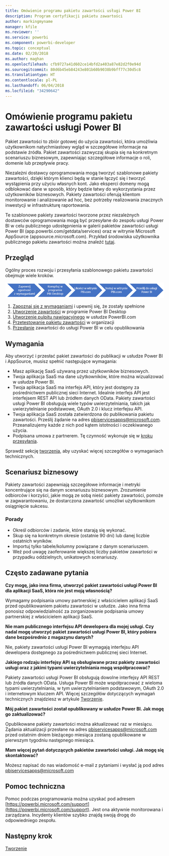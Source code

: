 ```yaml
---
title: Omówienie programu pakietu zawartości usługi Power BI
description: Program certyfikacji pakietu zawartości
author: markingmyname
manager: kfile
ms.reviewer: ''
ms.service: powerbi
ms.component: powerbi-developer
ms.topic: conceptual
ms.date: 02/20/2018
ms.author: maghan
ms.openlocfilehash: cfb9727a41d602ce14bfd2a403a87e82d2f0e94d
ms.sourcegitcommit: 80d6b45eb84243e801b60b9038b9bff77c30d5c8
ms.translationtype: HT
ms.contentlocale: pl-PL
ms.lasthandoff: 06/04/2018
ms.locfileid: "34290642"
---
```

# <a name="overview-of-the-power-bi-service-content-pack-program"></a>Omówienie programu pakietu zawartości usługi Power BI
Pakiet zawartości to zbiór gotowej do użycia zawartości, która umożliwia użytkownikom natychmiastowy wgląd w szczegółowe informacje na podstawie źródła. Pakiet zawartości zazwyczaj skupia się na konkretnym scenariuszu biznesowym, zapewniając szczegółowe informacje o roli, domenie lub przepływie pracy.

Niezależni dostawcy oprogramowania mogą tworzyć szablonowe pakiety zawartości, dzięki którym klienci będą w stanie łączyć się i tworzyć wystąpienia przy użyciu własnych kont. Jako eksperci domeny mogą odblokować dane w sposób, który będzie łatwy do wykorzystania przez użytkowników biznesowych. Pakiety zawartości oferują klientom monitorowanie i analizowanie ad hoc, bez potrzeby realizowania znacznych inwestycji w infrastrukturę raportowania. 

Te szablonowe pakiety zawartości tworzone przez niezależnych dostawców oprogramowania mogą być przesyłane do zespołu usługi Power BI w celu publicznego udostępnienia w galerii pakietów zawartości usługi Power BI (app.powerbi.com/getdata/services) oraz w witrynie Microsoft AppSource (appsource.microsoft.com). Przykład środowiska użytkownika publicznego pakietu zawartości można znaleźć [tutaj](template-content-pack-experience.md).

## <a name="overview"></a>Przegląd
Ogólny proces rozwoju i przesyłania szablonowego pakietu zawartości obejmuje wiele kroków.

 ![Proces](media/service-content-pack-overview/developer-content-pack-overview.png)

1. [Zapoznaj się z wymaganiami](#requirements) i upewnij się, że zostały spełnione
2. [Utworzenie zawartości](template-content-pack-authoring.md#queries) w programie Power BI Desktop
3. [Utworzenie pulpitu nawigacyjnego](template-content-pack-authoring.md#dashboard) w usłudze PowerBI.com
4. [Przetestowanie pakietu zawartości](template-content-pack-testing.md) w organizacji
5. [Przesłanie](template-content-pack-testing.md#submission) zawartości do usługi Power BI w celu opublikowania

<a name="requirements"></a>

## <a name="requirements"></a>Wymagania
Aby utworzyć i przesłać pakiet zawartości do publikacji w usłudze Power BI i AppSource, musisz spełnić następujące wymagania:

* Masz aplikację SaaS używaną przez użytkowników biznesowych.
* Twoja aplikacja SaaS ma dane użytkowników, które można wizualizować w usłudze Power BI.
* Twoja aplikacja SaaS ma interfejs API, który jest dostępny za pośrednictwem publicznej sieci Internet. Idealnie interfejs API jest interfejsem REST API lub źródłem danych OData. Pakiety zawartości usługi Power BI obsługują wiele typów uwierzytelniania, takich jak uwierzytelnianie podstawowe, OAuth 2.0 i klucz interfejsu API. 
* Twoja aplikacja SaaS została zatwierdzona do publikowania pakietu zawartości. Prześlij żądanie na adres pbiservicesapps@microsoft.com. Przeanalizujemy każde z nich pod kątem istotności i oczekiwanego użycia. 
* Podpisana umowa z partnerem. Tę czynność wykonuje się w [kroku przesyłania](template-content-pack-testing.md#submission).

Sprawdź sekcję [tworzenia](template-content-pack-authoring.md), aby uzyskać więcej szczegółów o wymaganiach technicznych.

## <a name="business-scenario"></a>Scenariusz biznesowy
Pakiety zawartości zapewniają szczegółowe informacje i metryki koncentrujące się na danym scenariuszu biznesowym. Zrozumienie odbiorców i korzyści, jakie mogą ze sobą nieść pakiety zawartości, pomoże w zagwarantowaniu, że dostarczona zawartość umożliwi użytkownikom osiągnięcie sukcesu.

### <a name="tips"></a>Porady
* Określ odbiorców i zadanie, które starają się wykonać.  
* Skup się na konkretnym okresie (ostatnie 90 dni) lub danej liczbie ostatnich wyników.  
* Importuj tylko tabele/kolumny powiązane z danym scenariuszem.  
* Weź pod uwagę zaoferowanie większej liczby pakietów zawartości w przypadku oddzielnych, unikatowych scenariuszy.  

## <a name="frequently-asked-questions"></a>Często zadawane pytania
**Czy mogę, jako inna firma, utworzyć pakiet zawartości usługi Power BI dla aplikacji SaaS, która nie jest moją własnością?**

Wymagamy podpisania umowy partnerskiej z właścicielem aplikacji SaaS przed opublikowaniem pakietu zawartości w usłudze. Jako inna firma ponosisz odpowiedzialność za zorganizowanie podpisania umowy partnerskiej z właścicielem aplikacji SaaS.

**Nie mam publicznego interfejsu API dewelopera dla mojej usługi. Czy nadal mogę utworzyć pakiet zawartości usługi Power BI, który pobiera dane bezpośrednio z magazynu danych?**

Nie, pakiety zawartości usługi Power BI wymagają interfejsu API dewelopera dostępnego za pośrednictwem publicznej sieci Internet.

**Jakiego rodzaju interfejsy API są obsługiwane przez pakiety zawartości usługi oraz z jakimi typami uwierzytelniania mogą współpracować?**

Pakiety zawartości usługi Power BI obsługują dowolne interfejsy API REST lub źródła danych OData. Usługa Power BI może współpracować z wieloma typami uwierzytelniania, w tym uwierzytelnianiem podstawowym, OAuth 2.0 i internetowym kluczem API. Więcej szczegółów dotyczących wymagań technicznych znajdziesz w artykule [Tworzenie](template-content-pack-authoring.md#dashboard).

**Mój pakiet zawartości został opublikowany w usłudze Power BI. Jak mogę go zaktualizować?**

Opublikowane pakiety zawartości można aktualizować raz w miesiącu. Żądania aktualizacji przesłane na adres [pbiservicesapps@microsoft.com](mailto:pbiservicesapps@microsoft.com) przed ostatnim dniem bieżącego miesiąca zostaną opublikowane w pierwszym tygodniu następnego miesiąca.

**Mam więcej pytań dotyczących pakietów zawartości usługi. Jak mogę się skontaktować?**

Możesz napisać do nas wiadomość e-mail z pytaniami i wysłać ją pod adres [pbiservicesapps@microsoft.com](mailto:pbiservicesapps@microsoft.com)

## <a name="support"></a>Pomoc techniczna
Pomoc podczas programowania można uzyskać pod adresem [https://powerbi.microsoft.com/support](https://powerbi.microsoft.com/support). Jest ona aktywnie monitorowana i zarządzana. Incydenty klientów szybko znajdą swoją drogę do odpowiedniego zespołu.

## <a name="next-step"></a>Następny krok
[Tworzenie](template-content-pack-authoring.md)

